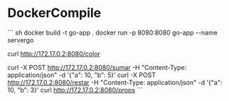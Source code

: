 # DockerCompile

´´´ sh
docker build -t go-app .
docker run -p 8080:8080 go-app --name servergo

curl http://172.17.0.2:8080/color

curl -X POST http://172.17.0.2:8080/sumar -H "Content-Type: application/json" -d '{"a": 10, "b": 5}'
curl -X POST http://172.17.0.2:8080/restar -H "Content-Type: application/json" -d '{"a": 10, "b": 3}'
curl http://172.17.0.2:8080/props
´´´
